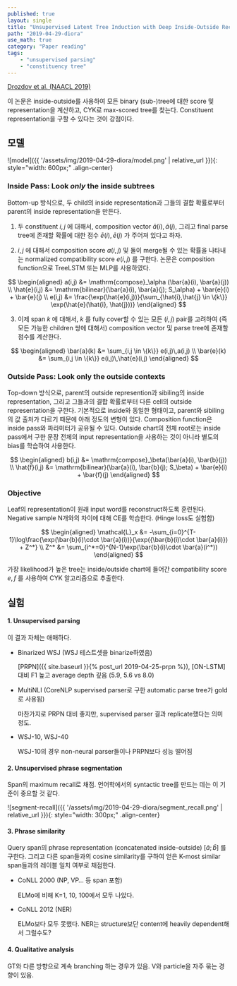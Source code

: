```yaml
---
published: true
layout: single
title: "Unsupervised Latent Tree Induction with Deep Inside-Outside Recursive Autoencoders (DIORA)"
path: "2019-04-29-diora"
use_math: true
category: "Paper reading"
tags: 
    - "unsupervised parsing"
    - "constituency tree"
---
```


[Drozdov et al. (NAACL 2019)](https://arxiv.org/abs/1904.02142)

이 논문은 inside-outside를 사용하여 모든 binary (sub-)tree에 대한 score 및 representation을 계산하고, CYK로 max-scored tree를 찾는다. Constituent representation을 구할 수 있다는 것이 강점이다.

<!--more-->

## 모델

![model]({{ '/assets/img/2019-04-29-diora/model.png' | relative_url }}){: style="width: 600px;" .align-center}



### Inside Pass: Look *only* the inside subtrees 

Bottom-up 방식으로, 두 child의 inside representation과 그들의 결합 확률로부터 parent의 inside representation을 만든다. 

1) 두 constituent $i, j$ 에 대해서, composition vector $\bar{a}(i), \bar{a}(j)$, 그리고 final parse tree에 존재할 확률에 대한 점수 $\bar{e}(i), \bar{e}(j)$ 가 주어져 있다고 하자.

2) $i, j$ 에 대해서 composition score $a(i,j)$ 및 둘이 merge될 수 있는 확률을 나타내는 normalized compatibility score $e(i,j)$ 를 구한다. 논문은 composition function으로 TreeLSTM 또는 MLP를 사용하였다.

$$
\begin{aligned}
a(i,j) &= \mathrm{compose}_\alpha (\bar{a}(i), \bar{a}(j)) \\
\hat{e}(i,j) &= \mathrm{bilinear}(\bar{a}(i), \bar{a}(j); S_\alpha) + \bar{e}(i) + \bar{e}(j) \\
e(i,j) &= \frac{\exp(\hat{e}(i,j))}{\sum_{\hat{i},\hat{j} \in \{k\}} \exp(\hat{e}(\hat{i}, \hat{j}))}
\end{aligned}
$$

3) 이제 span $k$ 에 대해서, $k$ 를 fully cover할 수 있는 모든 $(i,j)$ pair를 고려하여 (즉 모든 가능한 children 쌍에 대해서) composition vector 및 parse tree에 존재할 점수를 계산한다. 

$$
\begin{aligned}
\bar{a}(k) &= \sum_{i,j \in \{k\}} e(i,j)\,a(i,j) \\
\bar{e}(k) &= \sum_{i,j \in \{k\}} e(i,j)\,\hat{e}(i,j)
\end{aligned}
$$


### Outside Pass: Look only the outside contexts

Top-down 방식으로, parent의 outside represention과 sibiling의 inside representation, 그리고 그들과의 결합 확률로부터 다른 cell의 outside representation을 구한다. 기본적으로 inside와 동일한 형태이고, parent와 sibiling의 값 출처가 다르기 때문에 아래 정도의 변형이 있다. Composition function은 inside pass와 파라미터가 공유될 수 있다. Outside chart의 전체 root로는 inside pass에서 구한 문장 전체의 input representation을 사용하는 것이 아니라 별도의 bias를 학습하여 사용한다.

$$
\begin{aligned}
b(i,j) &= \mathrm{compose}_\beta(\bar{a}(i), \bar{b}(j)) \\
\hat{f}(i,j) &= \mathrm{bilinear}(\bar{a}(i), \bar{b}(j); S_\beta) + \bar{e}(i) + \bar{f}(j)
\end{aligned}
$$


### Objective

Leaf의 representation이 원래 input word를 reconstruct하도록 훈련된다. Negative sample N개와의 차이에 대해 CE를 학습한다. (Hinge loss도 실험함)

$$
\begin{aligned}
\mathcal{L}_x &= -\sum_{i=0}^{T-1}\log\frac{\exp(\bar{b}(i)\cdot \bar{a}(i))}{\exp({\bar{b}(i)\cdot \bar{a}(i)}) + Z^*} \\
Z^* &= \sum_{i^*=0}^{N-1}\exp(\bar{b}(i)\cdot \bar{a}(i^*))
\end{aligned}
$$

가장 likelihood가 높은 tree는 inside/outside chart에 들어간 compatibility score $e, f$ 를 사용하여 CYK 알고리즘으로 추출한다.



## 실험

#### 1. Unsupervised parsing

이 결과 자체는 애매하다.

* Binarized WSJ (WSJ 테스트셋을 binarize하였음) 

  [PRPN]({{ site.baseurl }}{% post_url 2019-04-25-prpn %}), [ON-LSTM] 대비 F1 높고 average depth 깊음 (5.9, 5.6 vs 8.0)

* MultiNLI (CoreNLP supervised parser로 구한 automatic parse tree가 gold로 사용됨)

  마찬가지로 PRPN 대비 좋지만, supervised parser 결과 replicate했다는 의미 정도.

* WSJ-10, WSJ-40

  WSJ-10의 경우 non-neural parser들이나 PRPN보다 성능 떨어짐



#### 2. Unsupervised phrase segmentation

Span의 maximum recall로 채점. 언어학에서의 syntactic tree를 만드는 데는 이 기준이 중요할 것 같다.

![segment-recall]({{ '/assets/img/2019-04-29-diora/segment_recall.png' | relative_url }}){: style="width: 300px;" .align-center}



#### 3. Phrase similarity

Query span의 phrase representation (concatenated inside-outside) $[\bar{a}; \bar{b}]$ 를 구한다. 그리고 다른 span들과의 cosine similarity를 구하여 얻은 K-most similar span들과의 레이블 일치 여부로 채점한다.

* CoNLL 2000 (NP, VP… 등 span 포함)

  ELMo에 비해 K=1, 10, 100에서 모두 나았다.

* CoNLL 2012 (NER)

  ELMo보다 모두 못했다. NER는 structure보단 content에 heavily dependent해서 그럴수도?

  

#### 4. Qualitative analysis

GT와 다른 방향으로 계속 branching 하는 경우가 있음. V와 particle을 자주 묶는 경향이 있음.

